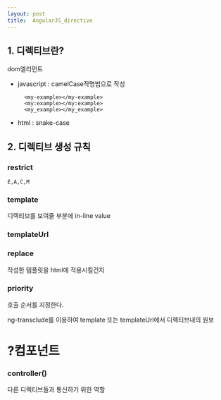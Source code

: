 ```yaml
---
layout: post
title:  AngularJS_directive
---
```


## 1. 디렉티브란?
dom엘리먼트

- javascript : camelCase작명법으로 작성

		<my-example></my-example>
		<my:example></my:example>
		<my_example></my_example>
		

- html : snake-case


## 2. 디렉티브 생성 규칙

### restrict 
	E,A,C,M
### template
디렉티브를 보여줄 부분에 in-line value
### templateUrl

### replace 
작성한 템플릿을 html에 적용시킬건지
### priority 
호출 순서를 지정한다.

ng-transclude를 이용하여 template 또는 templateUrl에서 디렉티브내의 원보 

# ?컴포넌트

### controller()
다른 디렉티브들과 통신하기 위한 역할	
